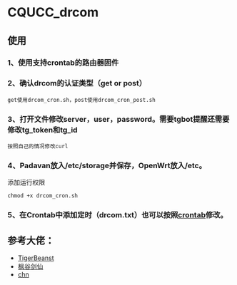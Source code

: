 # CQUCC_drcom

## 使用
### 1、使用支持crontab的路由器固件

### 2、确认drcom的认证类型（get or post）
    get使用drcom_cron.sh，post使用drcom_cron_post.sh
### 3、打开文件修改server，user，password。需要tgbot提醒还需要修改tg_token和tg_id
    按照自己的情况修改curl
### 4、Padavan放入/etc/storage并保存，OpenWrt放入/etc。
  添加运行权限
  
    chmod +x drcom_cron.sh
### 5、在Crontab中添加定时（drcom.txt）也可以按照[crontab](https://crontab.guru)修改。




## 参考大佬：

* [TigerBeanst](https://jakting.com/archives/drcom-autologin-padavan-tgbot.html)
* [枫谷剑仙](https://www.right.com.cn/forum/thread-249325-1-1.html)
* [chn](https://catalog.chn.moe/)
